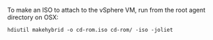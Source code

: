 To make an ISO to attach to the vSphere VM, run from the root agent directory on OSX:

`hdiutil makehybrid -o cd-rom.iso cd-rom/ -iso -joliet`
